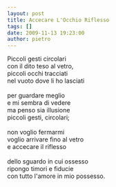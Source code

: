 ```yaml
---
layout: post
title: Accecare L'Occhio Riflesso
tags: []
date: 2009-11-13 19:23:00
author: pietro
---
```

Piccoli gesti circolari<br/>con il dito teso al vetro,<br/>piccoli occhi tracciati<br/>nel vuoto dove li ho lasciati<br/><br/>per guardare meglio<br/>e mi sembra di vedere<br/>ma penso sia illusione<br/>piccoli gesti, circolari;<br/><br/>non voglio fermarmi<br/>voglio arrivare fino al vetro<br/>e accecare il riflesso<br/><br/>dello sguardo in cui ossesso<br/>ripongo timori e fiducie<br/>con tutto l'amore in mio possesso.
